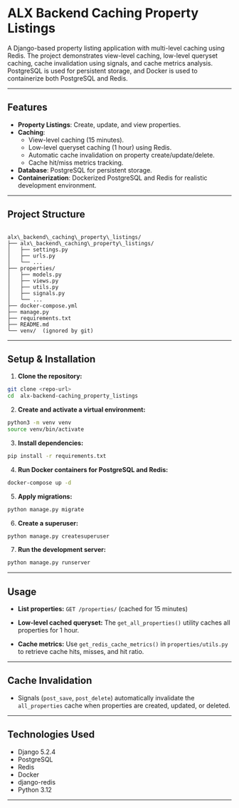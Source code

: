 # ALX Backend Caching Property Listings

A Django-based property listing application with multi-level caching using Redis. The project demonstrates view-level caching, low-level queryset caching, cache invalidation using signals, and cache metrics analysis. PostgreSQL is used for persistent storage, and Docker is used to containerize both PostgreSQL and Redis.

---

## Features

- **Property Listings**: Create, update, and view properties.
- **Caching**:
  - View-level caching (15 minutes).
  - Low-level queryset caching (1 hour) using Redis.
  - Automatic cache invalidation on property create/update/delete.
  - Cache hit/miss metrics tracking.
- **Database**: PostgreSQL for persistent storage.
- **Containerization**: Dockerized PostgreSQL and Redis for realistic development environment.

---

## Project Structure

```

alx\_backend\_caching\_property\_listings/
├── alx\_backend\_caching\_property\_listings/
│   ├── settings.py
│   ├── urls.py
│   └── ...
├── properties/
│   ├── models.py
│   ├── views.py
│   ├── utils.py
│   ├── signals.py
│   └── ...
├── docker-compose.yml
├── manage.py
├── requirements.txt
├── README.md
└── venv/  (ignored by git)

````

---

## Setup & Installation

1. **Clone the repository:**
```bash
git clone <repo-url>
cd  alx-backend-caching_property_listings
````

2. **Create and activate a virtual environment:**

```bash
python3 -m venv venv
source venv/bin/activate
```

3. **Install dependencies:**

```bash
pip install -r requirements.txt
```

4. **Run Docker containers for PostgreSQL and Redis:**

```bash
docker-compose up -d
```

5. **Apply migrations:**

```bash
python manage.py migrate
```

6. **Create a superuser:**

```bash
python manage.py createsuperuser
```

7. **Run the development server:**

```bash
python manage.py runserver
```

---

## Usage

* **List properties:**
  `GET /properties/` (cached for 15 minutes)

* **Low-level cached queryset:**
  The `get_all_properties()` utility caches all properties for 1 hour.

* **Cache metrics:**
  Use `get_redis_cache_metrics()` in `properties/utils.py` to retrieve cache hits, misses, and hit ratio.

---

## Cache Invalidation

* Signals (`post_save`, `post_delete`) automatically invalidate the `all_properties` cache when properties are created, updated, or deleted.

---

## Technologies Used

* Django 5.2.4
* PostgreSQL
* Redis
* Docker
* django-redis
* Python 3.12

---


